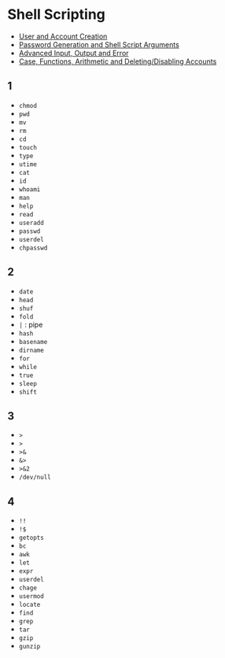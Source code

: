 # Shell Scripting

- [User and Account Creation](wk1/README.md)
- [Password Generation and Shell Script Arguments](wk2/README.md)
- [Advanced Input, Output and Error](wk3/README.md)
- [Case, Functions, Arithmetic and Deleting/Disabling Accounts](wk4/README.md)


## 1

* `chmod`
* `pwd`
* `mv`
* `rm`
* `cd`
* `touch`
* `type`
* `utime`
* `cat`
* `id`
* `whoami`
* `man`
* `help`
* `read`
* `useradd`
* `passwd`
* `userdel`
* `chpasswd`

## 2

* `date`
* `head`
* `shuf`
* `fold`
* `|` : pipe
* `hash`
* `basename`
* `dirname`
* `for`
* `while`
* `true`
* `sleep`
* `shift`

## 3

* `>`
* `>`
* `>&`
* `&>`
* `>&2`
* `/dev/null`

## 4

* `!!`
* `!$`
* `getopts`
* `bc`
* `awk`
* `let`
* `expr`
* `userdel`
* `chage`
* `usermod`
* `locate`
* `find`
* `grep`
* `tar`
* `gzip`
* `gunzip`